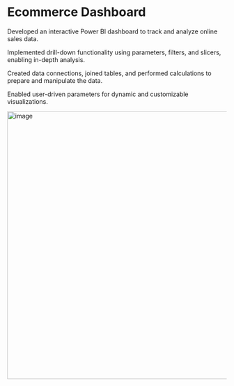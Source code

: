 # Ecommerce Dashboard

Developed an interactive Power BI dashboard to track and analyze online sales data.

Implemented drill-down functionality using parameters, filters, and slicers, enabling in-depth analysis.

Created data connections, joined tables, and performed calculations to prepare and manipulate the data.

Enabled user-driven parameters for dynamic and customizable visualizations.

<img width="1109" height="615" alt="image" src="https://github.com/user-attachments/assets/40025d6d-efb6-4ee9-8158-4aae7c3f587a" />


